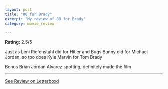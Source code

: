 ```yaml
---
layout: post
title: "80 for Brady"
excerpt: "My review of 80 for Brady"
category: movie_review

---
```


**Rating:** 2.5/5

Just as Leni Riefenstahl did for Hitler and Bugs Bunny did for Michael Jordan, so too does Kyle Marvin for Tom Brady

Bonus Brian Jordan Alvarez spotting, definitely made the film

<hr>

[See Review on Letterboxd](https://boxd.it/3OvEWF)
